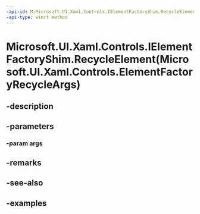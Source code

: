 ```yaml
---
-api-id: M:Microsoft.UI.Xaml.Controls.IElementFactoryShim.RecycleElement(Microsoft.UI.Xaml.Controls.ElementFactoryRecycleArgs)
-api-type: winrt method
---
```


# Microsoft.UI.Xaml.Controls.IElementFactoryShim.RecycleElement(Microsoft.UI.Xaml.Controls.ElementFactoryRecycleArgs)

<!--
public void RecycleElement (Microsoft.UI.Xaml.Controls.ElementFactoryRecycleArgs args);
-->

## -description

## -parameters

### -param args

## -remarks

## -see-also

## -examples

